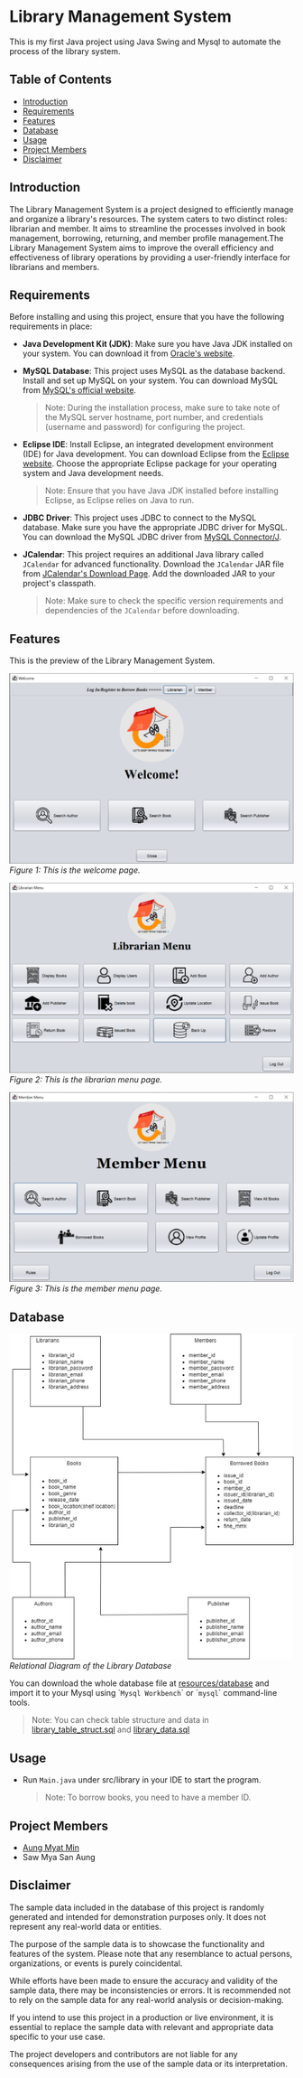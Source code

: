 # Library Management System
This is my first Java project using Java Swing and Mysql to automate the process of the library system.

## Table of Contents
- [Introduction](#introduction)
- [Requirements](#requirements)
- [Features](#features)
- [Database](#database)
- [Usage](#usage)
- [Project Members](#project-members)
- [Disclaimer](#disclaimer)

## Introduction
The Library Management System is a project designed to efficiently manage and organize a library's resources. The system caters to two distinct roles: librarian and member. It aims to streamline the processes involved in book management, borrowing, returning, and member profile management.The Library Management System aims to improve the overall efficiency and effectiveness of library operations by providing a user-friendly interface for librarians and members.

## Requirements
Before installing and using this project, ensure that you have the following requirements in place:
- **Java Development Kit (JDK)**: Make sure you have Java JDK installed on your system. You can download it from [Oracle's website](https://www.oracle.com/java/technologies/javase-jdk11-downloads.html).
- **MySQL Database**: This project uses MySQL as the database backend. Install and set up MySQL on your system. You can download MySQL from [MySQL's official website](https://dev.mysql.com/downloads/installer/).

  > Note: During the installation process, make sure to take note of the MySQL server hostname, port number, and credentials (username and password) for configuring the project.

- **Eclipse IDE**: Install Eclipse, an integrated development environment (IDE) for Java development. You can download Eclipse from the [Eclipse website](https://www.eclipse.org/downloads/). Choose the appropriate Eclipse package for your operating system and Java development needs.

  > Note: Ensure that you have Java JDK installed before installing Eclipse, as Eclipse relies on Java to run.
  
- **JDBC Driver**: This project uses JDBC to connect to the MySQL database. Make sure you have the appropriate JDBC driver for MySQL. You can download the MySQL JDBC driver from [MySQL Connector/J](https://dev.mysql.com/downloads/connector/j/).

- **JCalendar**: This project requires an additional Java library called `JCalendar` for advanced functionality. Download the `JCalendar` JAR file from [JCalendar's Download Page](https://toedter.com/jcalendar/). Add the downloaded JAR to your project's classpath.

  > Note: Make sure to check the specific version requirements and dependencies of the `JCalendar` before downloading.

## Features

This is the preview of the Library Management System.

![Welcome Page](./features/welcome-page.png)
*Figure 1: This is the welcome page.*

![Librarian Menu Page](./features/librarian-menu-page.png)
*Figure 2: This is the librarian menu page.*

![Member Menu Page](./features/member-menu-page.png)
*Figure 3: This is the member menu page.*

## Database

![Relational Diagram](./resources/database/Relation-Diagram-of-Database.drawio.png)  
*Relational Diagram of the Library Database*

You can download the whole database file at [resources/database](./resources/database/) and import it to your Mysql using \``Mysql Workbench`\` or \``mysql`\` command-line tools.
>Note: You can check table structure and data in [library_table_struct.sql](./library_table_struct.sql) and [library_data.sql](./library_data.sql)

## Usage
- Run `Main.java` under src/library in your IDE to start the program.

  > Note: To borrow books, you need to have a member ID.

## Project Members
- [Aung Myat Min](https://github.com/AMM1902)
- Saw Mya San Aung

## Disclaimer

The sample data included in the database of this project is randomly generated and intended for demonstration purposes only. It does not represent any real-world data or entities.

The purpose of the sample data is to showcase the functionality and features of the system. Please note that any resemblance to actual persons, organizations, or events is purely coincidental.

While efforts have been made to ensure the accuracy and validity of the sample data, there may be inconsistencies or errors. It is recommended not to rely on the sample data for any real-world analysis or decision-making.

If you intend to use this project in a production or live environment, it is essential to replace the sample data with relevant and appropriate data specific to your use case.

The project developers and contributors are not liable for any consequences arising from the use of the sample data or its interpretation.
